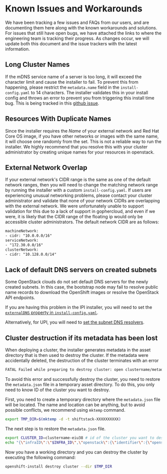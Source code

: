 # Known Issues and Workarounds

We have been tracking a few issues and FAQs from our users, and are documenting them here along with the known workarounds and solutions. For issues that still have open bugs, we have attached the links to where the engineering team is tracking their progress. As changes occur, we will update both this document and the issue trackers with the latest information.

## Long Cluster Names

If the mDNS service name of a server is too long, it will exceed the character limit and cause the installer to fail. To prevent this from happening, please restrict the `metadata.name` field in the `install-config.yaml` to 14 characters. The installer validates this in your install config and throws an error to prevent you from triggering this install time bug. This is being tracked in this [github issue](https://github.com/openshift/installer/issues/2243).

## Resources With Duplicate Names

Since the installer requires the *Name* of your external network and Red Hat Core OS image, if you have other networks or images with the same name, it will choose one randomly from the set. This is not a reliable way to run the installer. We highly recommend that you resolve this with your cluster administrator by creating unique names for your resources in openstack.

## External Network Overlap

If your external network's CIDR range is the same as one of the default network ranges, then you will need to change the matching network range by running the installer with a custom `install-config.yaml`. If users are experiencing unusual networking problems, please contact your cluster administrator and validate that none of your network CIDRs are overlapping with the external network. We were unfortunately unable to support validation for this due to a lack of support in gophercloud, and even if we were, it is likely that the CIDR range of the floating ip would only be accessible cluster administrators. The default network CIDR are as follows:

```txt
machineNetwork:
- cidr: "10.0.0.0/16"
serviceNetwork:
- "172.30.0.0/16"
clusterNetwork:
- cidr: "10.128.0.0/14"
```

## Lack of default DNS servers on created subnets

Some OpenStack clouds do not set default DNS servers for the newly created subnets. In this case, the bootstrap node may fail to resolve public name records to download the OpenShift images or resolve the OpenStack API endpoints.

If you are having this problem in the IPI installer, you will need to set the [`externalDNS` property in `install-config.yaml`](./customization.md#cluster-scoped-properties).

Alternatively, for UPI, you will need to [set the subnet DNS resolvers](./install_upi.md#subnet-dns-optional).

## Cluster destruction if its metadata has been lost

When deploying a cluster, the installer generates metadata in the asset directory that is then used to destroy the cluster. If the metadata were accidentally deleted, the destruction of the cluster terminates with an error

```txt
FATAL Failed while preparing to destroy cluster: open clustername/metadata.json: no such file or directory
```

To avoid this error and successfully destroy the cluster, you need to restore the `metadata.json` file in a temporary asset directory. To do this, you only need to know ID of the cluster you want to destroy.

First, you need to create a temporary directory where the `metadata.json` file will be located. The name and location can be anything, but to avoid possible conflicts, we recommend using `mktemp` command.

```sh
export TMP_DIR=$(mktemp -d -t shiftstack-XXXXXXXXXX)
```

The next step is to restore the `metadata.json` file.

```sh
export CLUSTER_ID=clustername-eiu38 # id of the cluster you want to destroy
echo "{\"infraID\":\"$INFRA_ID\",\"openstack\":{\"identifier\":{\"openshiftClusterID\":\"$INFRA_ID\"}}}" > $TMP_DIR/metadata.json
```

Now you have a working directory and you can destroy the cluster by executing the following command:

```sh
openshift-install destroy cluster --dir $TMP_DIR
```
